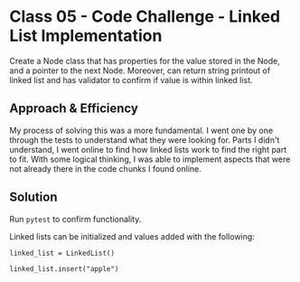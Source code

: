 # Class 05 - Code Challenge - Linked List Implementation

Create a Node class that has properties for the value stored in the Node, and a pointer to the next Node. Moreover, can return string printout of linked list and has validator to confirm if value is within linked list.

## Approach & Efficiency

My process of solving this was a more fundamental. I went one by one through the tests to understand what they were looking for. Parts I didn't understand, I went online to find how linked lists work to find the right part to fit. With some logical thinking, I was able to implement aspects that were not already there in the code chunks I found online.

## Solution

Run `pytest` to confirm functionality.

Linked lists can be initialized and values added with the following:

```
linked_list = LinkedList()

linked_list.insert("apple")
```

